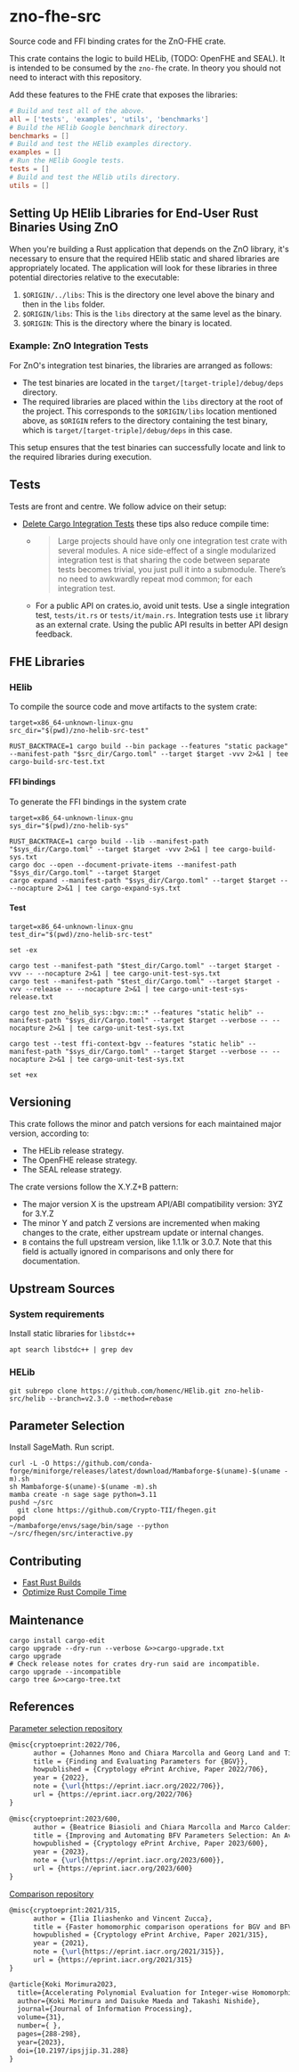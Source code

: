 # zno-fhe-src

Source code and FFI binding crates for the ZnO-FHE crate.

This crate contains the logic to build HELib, (TODO: OpenFHE and SEAL).
It is intended to be consumed by the `zno-fhe` crate.
In theory you should not need to interact with this repository.

Add these features to the FHE crate that exposes the libraries:

```toml
# Build and test all of the above.
all = ['tests', 'examples', 'utils', 'benchmarks']
# Build the HElib Google benchmark directory.
benchmarks = []
# Build and test the HElib examples directory.
examples = []
# Run the HElib Google tests.
tests = []
# Build and test the HElib utils directory.
utils = []
```

## Setting Up HElib Libraries for End-User Rust Binaries Using ZnO

When you're building a Rust application that depends on the ZnO library, it's necessary to ensure that the required HElib static and shared libraries are appropriately located. The application will look for these libraries in three potential directories relative to the executable:

1. `$ORIGIN/../libs`: This is the directory one level above the binary and then in the `libs` folder.
2. `$ORIGIN/libs`: This is the `libs` directory at the same level as the binary.
3. `$ORIGIN`: This is the directory where the binary is located.

### Example: ZnO Integration Tests

For ZnO's integration test binaries, the libraries are arranged as follows:

- The test binaries are located in the `target/[target-triple]/debug/deps` directory.
- The required libraries are placed within the `libs` directory at the root of the project. This corresponds to the `$ORIGIN/libs` location mentioned above, as `$ORIGIN` refers to the directory containing the test binary, which is `target/[target-triple]/debug/deps` in this case.

This setup ensures that the test binaries can successfully locate and link to the required libraries during execution.

## Tests

Tests are front and centre. We follow advice on their setup:

- [Delete Cargo Integration Tests](https://matklad.github.io/2021/02/27/delete-cargo-integration-tests.html) these tips also reduce compile time:

  - > Large projects should have only one integration test crate with several modules. A nice side-effect of a single modularized integration test is that sharing the code between separate tests becomes trivial, you just pull it into a submodule. There’s no need to awkwardly repeat mod common; for each integration test.
  - For a public API on crates.io, avoid unit tests. Use a single integration test,  `tests/it.rs` or `tests/it/main.rs`. Integration tests use `it` library as an external crate. Using the public API results in better API design feedback.

## FHE Libraries

### HElib

To compile the source code and move artifacts to the system crate:

```shell
target=x86_64-unknown-linux-gnu
src_dir="$(pwd)/zno-helib-src-test"

RUST_BACKTRACE=1 cargo build --bin package --features "static package" --manifest-path "$src_dir/Cargo.toml" --target $target -vvv 2>&1 | tee cargo-build-src-test.txt
```

#### FFI bindings

To generate the FFI bindings in the system crate

```shell
target=x86_64-unknown-linux-gnu
sys_dir="$(pwd)/zno-helib-sys"

RUST_BACKTRACE=1 cargo build --lib --manifest-path "$sys_dir/Cargo.toml" --target $target -vvv 2>&1 | tee cargo-build-sys.txt
cargo doc --open --document-private-items --manifest-path "$sys_dir/Cargo.toml" --target $target
cargo expand --manifest-path "$sys_dir/Cargo.toml" --target $target -- --nocapture 2>&1 | tee cargo-expand-sys.txt

```

#### Test

```shell
target=x86_64-unknown-linux-gnu
test_dir="$(pwd)/zno-helib-src-test"

set -ex

cargo test --manifest-path "$test_dir/Cargo.toml" --target $target -vvv -- --nocapture 2>&1 | tee cargo-unit-test-sys.txt
cargo test --manifest-path "$test_dir/Cargo.toml" --target $target -vvv --release -- --nocapture 2>&1 | tee cargo-unit-test-sys-release.txt

cargo test zno_helib_sys::bgv::m::* --features "static helib" --manifest-path "$sys_dir/Cargo.toml" --target $target --verbose -- --nocapture 2>&1 | tee cargo-unit-test-sys.txt

cargo test --test ffi-context-bgv --features "static helib" --manifest-path "$sys_dir/Cargo.toml" --target $target --verbose -- --nocapture 2>&1 | tee cargo-unit-test-sys.txt

set +ex

```

## Versioning

This crate follows the minor and patch versions for each maintained major version, according to:

- The HELib release strategy.
- The OpenFHE release strategy.
- The SEAL release strategy.

The crate versions follow the X.Y.Z+B pattern:

- The major version X is the upstream API/ABI compatibility version:
        3YZ for 3.Y.Z
- The minor Y and patch Z versions are incremented when making changes to the crate, either upstream update or internal changes.
- `B` contains the full upstream version, like 1.1.1k or 3.0.7. Note that this field is actually ignored in comparisons and only there for documentation.

## Upstream Sources

### System requirements

Install static libraries for `libstdc++`

```shell
apt search libstdc++ | grep dev
```

### HELib

```shell
git subrepo clone https://github.com/homenc/HElib.git zno-helib-src/helib --branch=v2.3.0 --method=rebase
```

## Parameter Selection

Install SageMath. Run script.

```shell
curl -L -O https://github.com/conda-forge/miniforge/releases/latest/download/Mambaforge-$(uname)-$(uname -m).sh
sh Mambaforge-$(uname)-$(uname -m).sh
mamba create -n sage sage python=3.11
pushd ~/src
  git clone https://github.com/Crypto-TII/fhegen.git
popd
~/mambaforge/envs/sage/bin/sage --python ~/src/fhegen/src/interactive.py
```

## Contributing

- [Fast Rust Builds](https://matklad.github.io/2021/09/04/fast-rust-builds.html)
- [Optimize Rust Compile Time](https://rustmagazine.org/issue-2/optimize-rust-comptime/)

## Maintenance

```shell
cargo install cargo-edit
cargo upgrade --dry-run --verbose &>>cargo-upgrade.txt
cargo upgrade
# Check release notes for crates dry-run said are incompatible.
cargo upgrade --incompatible
cargo tree &>>cargo-tree.txt
```

## References

[Parameter selection repository](https://github.com/Crypto-TII/fhegen)

```latex
@misc{cryptoeprint:2022/706,
      author = {Johannes Mono and Chiara Marcolla and Georg Land and Tim Güneysu and Najwa Aaraj},
      title = {Finding and Evaluating Parameters for {BGV}},
      howpublished = {Cryptology ePrint Archive, Paper 2022/706},
      year = {2022},
      note = {\url{https://eprint.iacr.org/2022/706}},
      url = {https://eprint.iacr.org/2022/706}
}
```

```latex
@misc{cryptoeprint:2023/600,
      author = {Beatrice Biasioli and Chiara Marcolla and Marco Calderini and Johannes Mono},
      title = {Improving and Automating BFV Parameters Selection: An Average-Case Approach},
      howpublished = {Cryptology ePrint Archive, Paper 2023/600},
      year = {2023},
      note = {\url{https://eprint.iacr.org/2023/600}},
      url = {https://eprint.iacr.org/2023/600}
}
```

[Comparison repository](https://github.com/iliailia/comparison-circuit-over-fq)

```latex
@misc{cryptoeprint:2021/315,
      author = {Ilia Iliashenko and Vincent Zucca},
      title = {Faster homomorphic comparison operations for BGV and BFV},
      howpublished = {Cryptology ePrint Archive, Paper 2021/315},
      year = {2021},
      note = {\url{https://eprint.iacr.org/2021/315}},
      url = {https://eprint.iacr.org/2021/315}
}
```

```latex
@article{Koki Morimura2023,
  title={Accelerating Polynomial Evaluation for Integer-wise Homomorphic Comparison and Division},
  author={Koki Morimura and Daisuke Maeda and Takashi Nishide},
  journal={Journal of Information Processing},
  volume={31},
  number={ },
  pages={288-298},
  year={2023},
  doi={10.2197/ipsjjip.31.288}
}
```
